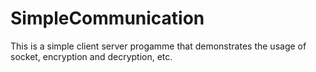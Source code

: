 # SimpleCommunication
This is a simple client server progamme that demonstrates the usage of socket, encryption and decryption, etc.
